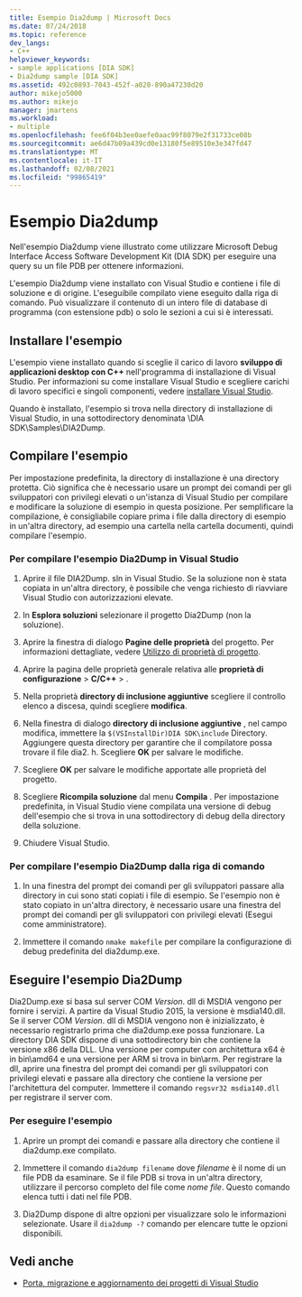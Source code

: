 ```yaml
---
title: Esempio Dia2dump | Microsoft Docs
ms.date: 07/24/2018
ms.topic: reference
dev_langs:
- C++
helpviewer_keywords:
- sample applications [DIA SDK]
- Dia2dump sample [DIA SDK]
ms.assetid: 492c0893-7043-452f-a020-890a47230d20
author: mikejo5000
ms.author: mikejo
manager: jmartens
ms.workload:
- multiple
ms.openlocfilehash: fee6f04b3ee0aefe0aac99f8079e2f31733ce08b
ms.sourcegitcommit: ae6d47b09a439cd0e13180f5e89510e3e347fd47
ms.translationtype: MT
ms.contentlocale: it-IT
ms.lasthandoff: 02/08/2021
ms.locfileid: "99865419"
---
```

# <a name="dia2dump-sample"></a>Esempio Dia2dump

Nell'esempio Dia2dump viene illustrato come utilizzare Microsoft Debug Interface Access Software Development Kit (DIA SDK) per eseguire una query su un file PDB per ottenere informazioni.

L'esempio Dia2dump viene installato con Visual Studio e contiene i file di soluzione e di origine. L'eseguibile compilato viene eseguito dalla riga di comando. Può visualizzare il contenuto di un intero file di database di programma (con estensione pdb) o solo le sezioni a cui si è interessati.

## <a name="install-the-sample"></a>Installare l'esempio

L'esempio viene installato quando si sceglie il carico di lavoro **sviluppo di applicazioni desktop con C++** nell'programma di installazione di Visual Studio. Per informazioni su come installare Visual Studio e scegliere carichi di lavoro specifici e singoli componenti, vedere [installare Visual Studio](../../install/install-visual-studio.md).

Quando è installato, l'esempio si trova nella directory di installazione di Visual Studio, in una sottodirectory denominata \DIA SDK\Samples\DIA2Dump.

## <a name="build-the-sample"></a>Compilare l'esempio

Per impostazione predefinita, la directory di installazione è una directory protetta. Ciò significa che è necessario usare un prompt dei comandi per gli sviluppatori con privilegi elevati o un'istanza di Visual Studio per compilare e modificare la soluzione di esempio in questa posizione. Per semplificare la compilazione, è consigliabile copiare prima i file dalla directory di esempio in un'altra directory, ad esempio una cartella nella cartella documenti, quindi compilare l'esempio.

### <a name="to-build-the-dia2dump-sample-in-visual-studio"></a>Per compilare l'esempio Dia2Dump in Visual Studio

1. Aprire il file DIA2Dump. sln in Visual Studio. Se la soluzione non è stata copiata in un'altra directory, è possibile che venga richiesto di riavviare Visual Studio con autorizzazioni elevate.

1. In **Esplora soluzioni** selezionare il progetto Dia2Dump (non la soluzione).

1. Aprire la finestra di dialogo **Pagine delle proprietà** del progetto. Per informazioni dettagliate, vedere [Utilizzo di proprietà di progetto](/cpp/build/working-with-project-properties).

1. Aprire la pagina delle proprietà generale relativa alle **proprietà di configurazione**  >  **C/C++**  >   .

1. Nella proprietà **directory di inclusione aggiuntive** scegliere il controllo elenco a discesa, quindi scegliere **modifica**.

1. Nella finestra di dialogo **directory di inclusione aggiuntive** , nel campo modifica, immettere la `$(VSInstallDir)DIA SDK\include` Directory. Aggiungere questa directory per garantire che il compilatore possa trovare il file dia2. h. Scegliere **OK** per salvare le modifiche.

1. Scegliere **OK** per salvare le modifiche apportate alle proprietà del progetto.

1. Scegliere **Ricompila soluzione** dal menu **Compila** . Per impostazione predefinita, in Visual Studio viene compilata una versione di debug dell'esempio che si trova in una sottodirectory di debug della directory della soluzione.

1. Chiudere Visual Studio.

### <a name="to-build-the-dia2dump-sample-at-the-command-line"></a>Per compilare l'esempio Dia2Dump dalla riga di comando

1. In una finestra del prompt dei comandi per gli sviluppatori passare alla directory in cui sono stati copiati i file di esempio. Se l'esempio non è stato copiato in un'altra directory, è necessario usare una finestra del prompt dei comandi per gli sviluppatori con privilegi elevati (Esegui come amministratore).

1. Immettere il comando `nmake makefile` per compilare la configurazione di debug predefinita del dia2dump.exe.

## <a name="run-the-dia2dump-sample"></a>Eseguire l'esempio Dia2Dump

Dia2Dump.exe si basa sul server COM *Version*. dll di MSDIA vengono per fornire i servizi. A partire da Visual Studio 2015, la versione è msdia140.dll. Se il server COM *Version*. dll di MSDIA vengono non è inizializzato, è necessario registrarlo prima che dia2dump.exe possa funzionare. La directory DIA SDK dispone di una sottodirectory bin che contiene la versione x86 della DLL. Una versione per computer con architettura x64 è in bin\amd64 e una versione per ARM si trova in bin\arm. Per registrare la dll, aprire una finestra del prompt dei comandi per gli sviluppatori con privilegi elevati e passare alla directory che contiene la versione per l'architettura del computer. Immettere il comando `regsvr32 msdia140.dll` per registrare il server com.

### <a name="to-run-the-sample"></a>Per eseguire l'esempio

1. Aprire un prompt dei comandi e passare alla directory che contiene il dia2dump.exe compilato.

1. Immettere il comando `dia2dump filename` dove *filename* è il nome di un file PDB da esaminare. Se il file PDB si trova in un'altra directory, utilizzare il percorso completo del file come *nome file*. Questo comando elenca tutti i dati nel file PDB.

1. Dia2Dump dispone di altre opzioni per visualizzare solo le informazioni selezionate. Usare il `dia2dump -?` comando per elencare tutte le opzioni disponibili.

## <a name="see-also"></a>Vedi anche

- [Porta, migrazione e aggiornamento dei progetti di Visual Studio](../../porting/port-migrate-and-upgrade-visual-studio-projects.md)
